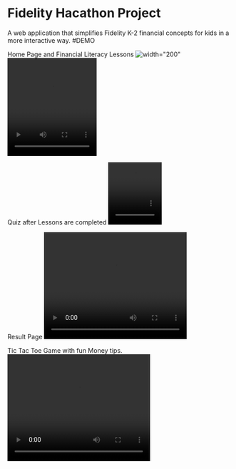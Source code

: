 # Fidelity Hacathon Project
A web application that simplifies Fidelity K-2 financial concepts for kids in a more interactive way.
#DEMO

Home Page and Financial Literacy Lessons
![width="200"](https://github.com/manogya1/FidielityHackaThon_FrontEnd2/assets/122557631/177363f2-610e-446f-b3e3-8ded059f1006)
<video width="200" height="220" src="https://github.com/manogya1/FidielityHackaThon_FrontEnd2/assets/122557631/177363f2-610e-446f-b3e3-8ded059f1006" controls></video>

Quiz after Lessons are completed
<video src="https://github.com/manogya1/FidielityHackaThon_FrontEnd2/assets/122557631/0db13067-210e-4464-a64b-d2c7dc4a61ed" controls width="120" height="140"></video>

Result Page
<video src="https://github.com/manogya1/FidielityHackaThon_FrontEnd2/assets/122557631/2e453a98-4860-4098-ba22-ca5f17af7638" controls width="320" height="240"></video>

Tic Tac Toe Game with fun Money tips.
<video src="https://github.com/manogya1/FidielityHackaThon_FrontEnd2/assets/122557631/94804abb-5482-4364-a890-f53dc9373e67" controls width="320" height="240"></video>



